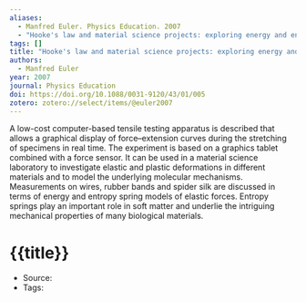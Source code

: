 ```yaml
---
aliases:
  - Manfred Euler. Physics Education. 2007
  - "Hooke's law and material science projects: exploring energy and entropy springs"
tags: []
title: "Hooke's law and material science projects: exploring energy and entropy springs"
authors:
  - Manfred Euler
year: 2007
journal: Physics Education
doi: https://doi.org/10.1088/0031-9120/43/01/005
zotero: zotero://select/items/@euler2007
---
```

<!-- START_ABSTRACT -->
A low-cost computer-based tensile testing apparatus is described that allows a graphical display of force–extension curves during the stretching of specimens in real time. The experiment is based on a graphics tablet combined with a force sensor. It can be used in a material science laboratory to investigate elastic and plastic deformations in different materials and to model the underlying molecular mechanisms. Measurements on wires, rubber bands and spider silk are discussed in terms of energy and entropy spring models of elastic forces. Entropy springs play an important role in soft matter and underlie the intriguing mechanical properties of many biological materials.
<!-- END_ABSTRACT -->

<!-- START_TEMPLATE -->
# {{title}}

- Source:
- Tags: 
<!-- END_TEMPLATE -->